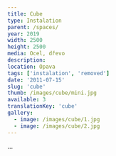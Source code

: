 ```yaml
---
title: Cube
type: Instalation
parent: /spaces/
year: 2019
width: 2500
height: 2500
media: Ocel, dřevo
description: 
location: Opava
tags: ['instalation', 'removed']
date: '2011-07-15'
slug: 'cube'
thumb: /images/cube/mini.jpg
available: 3
translationKey: 'cube'
gallery:
  - image: /images/cube/1.jpg
  - image: /images/cube/2.jpg
---
```

...


